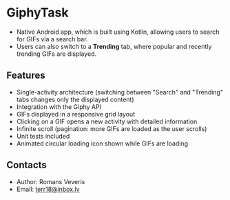 # GiphyTask

- Native Android app, which is built using Kotlin, allowing users to search for GIFs via a search bar.
- Users can also switch to a **Trending** tab, where popular and recently trending GIFs are displayed.

## Features

- Single-activity architecture (switching between "Search" and "Trending" tabs changes only the displayed content)
- Integration with the Giphy API
- GIFs displayed in a responsive grid layout
- Clicking on a GIF opens a new activity with detailed information
- Infinite scroll (pagination: more GIFs are loaded as the user scrolls)
- Unit tests included
- Animated circular loading icon shown while GIFs are loading

## Contacts

- Author: Romans Veveris
- Email: terr18@inbox.lv
  
